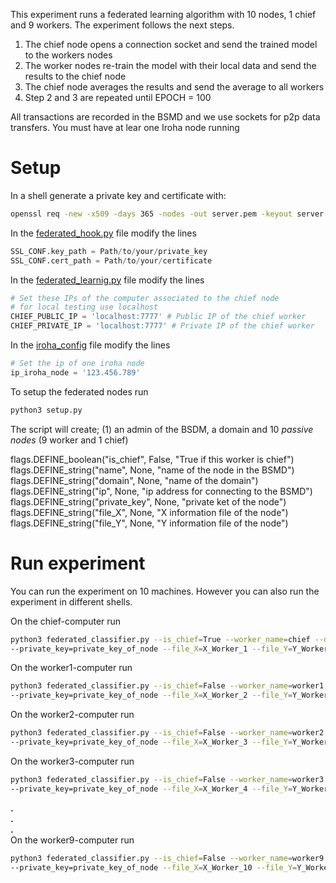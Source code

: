 This experiment runs a federated learning algorithm with 10 nodes, 1 chief and 9 workers. 
The experiment follows the next steps.
1. The chief node opens a connection socket and send the trained model to the workers nodes 
2. The worker nodes re-train the model with their local data and send the results to the chief node
3. The chief node averages the results and send the average to all workers
4. Step 2 and 3 are repeated until EPOCH = 100

All transactions are recorded in the BSMD and we use sockets for p2p data transfers. You must have at lear one Iroha 
node running

# Setup

In a shell generate a private key and certificate with: 
```bash
openssl req -new -x509 -days 365 -nodes -out server.pem -keyout server.key
```

In the [federated_hook.py](../../layers/communication/federated_hook.py) file modify the lines 
```python
SSL_CONF.key_path = Path/to/your/private_key
SSL_CONF.cert_path = Path/to/your/certificate
```
In the [federated_learnig.py](federated_learning.py) file modify the lines 
```python
# Set these IPs of the computer associated to the chief node
# for local testing use localhost
CHIEF_PUBLIC_IP = 'localhost:7777' # Public IP of the chief worker
CHIEF_PRIVATE_IP = 'localhost:7777' # Private IP of the chief worker
```
In the [iroha_config](../iroha_config.py) file modify the lines 
```python
# Set the ip of one iroha node
ip_iroha_node = '123.456.789'
```

To setup the federated nodes run
```bash
python3 setup.py
```
The script will create; (1) an admin of the BSDM, a domain and 10 *passive nodes* (9 worker and 1 chief) 


flags.DEFINE_boolean("is_chief", False, "True if this worker is chief")
flags.DEFINE_string("name", None, "name of the node in the BSMD")
flags.DEFINE_string("domain", None, "name of the domain")
flags.DEFINE_string("ip", None, "ip address for connecting to the BSMD")
flags.DEFINE_string("private_key", None, "private ket of the node")
flags.DEFINE_string("file_X", None, "X information file of the node")
flags.DEFINE_string("file_Y", None, "Y information file of the node")

# Run experiment

You can run the experiment on 10 machines. However you can also run the experiment in different shells.

On the chief-computer run
```bash
python3 federated_classifier.py --is_chief=True --worker_name=chief --domain=public --ip=ip_iroha_node \
--private_key=private_key_of_node --file_X=X_Worker_1 --file_Y=Y_Worker_1
```
On the worker1-computer run
```bash
python3 federated_classifier.py --is_chief=False --worker_name=worker1 --domain=public --ip=ip_iroha_node \
--private_key=private_key_of_node --file_X=X_Worker_2 --file_Y=Y_Worker_2
```
On the worker2-computer run
```bash
python3 federated_classifier.py --is_chief=False --worker_name=worker2 --domain=public --ip=ip_iroha_node \
--private_key=private_key_of_node --file_X=X_Worker_3 --file_Y=Y_Worker_3 
```
On the worker3-computer run
```bash
python3 federated_classifier.py --is_chief=False --worker_name=worker3 --domain=public --ip=ip_iroha_node \
--private_key=private_key_of_node --file_X=X_Worker_4 --file_Y=Y_Worker_4
```
**.**  
**.**  
**.**  
On the worker9-computer run
```bash
python3 federated_classifier.py --is_chief=False --worker_name=worker9 --domain=public --ip=ip_iroha_node \
--private_key=private_key_of_node --file_X=X_Worker_10 --file_Y=Y_Worker_10
```

